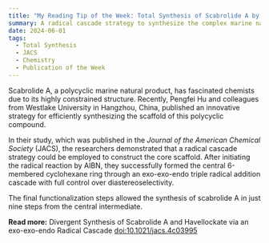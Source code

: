 ```yaml
---
title: "My Reading Tip of the Week: Total Synthesis of Scabrolide A by Radical Cascade"  
summary: A radical cascade strategy to synthesize the complex marine natural product, Scabrolide A, is described in JACS by Pengfei Hu and coworkers.
date: 2024-06-01
tags:
  - Total Synthesis
  - JACS
  - Chemistry
  - Publication of the Week
---
```

Scabrolide A, a polycyclic marine natural product, has fascinated chemists due to its highly constrained structure. Recently, Pengfei Hu and colleagues from Westlake University in Hangzhou, China, published an innovative strategy for efficiently synthesizing the scaffold of this polycyclic compound.

In their study, which was published in the *Journal of the American Chemical Society* (JACS), the researchers demonstrated that a radical cascade strategy could be employed to construct the core scaffold. After initiating the radical reaction by AIBN, they successfully formed the central 6-membered cyclohexane ring through an exo-exo-endo triple radical addition cascade with full control over diastereoselectivity.

The final functionalization steps allowed the synthesis of scabrolide A in just nine steps from the central intermediate.

**Read more:** Divergent Synthesis of Scabrolide A and Havellockate via an exo-exo-endo Radical Cascade [doi:10.1021/jacs.4c03995](https://pubs.acs.org/doi/10.1021/jacs.4c03995)